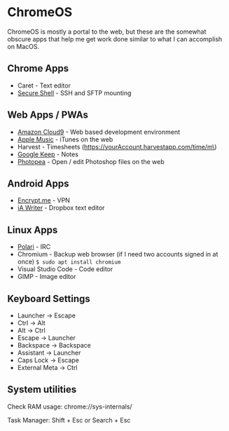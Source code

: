 # ChromeOS

ChromeOS is mostly a portal to the web, but these are the somewhat obscure apps that help me get work done similar to what I can accomplish on MacOS.

## Chrome Apps

* Caret - Text editor
* [Secure Shell](https://chrome.google.com/webstore/detail/secure-shell-app/pnhechapfaindjhompbnflcldabbghjo?hl=en) - SSH and SFTP mounting

## Web Apps / PWAs

* [Amazon Cloud9](https://aws.amazon.com/cloud9/) - Web based development environment
* [Apple Music](https://music.apple.com/) - iTunes on the web
* Harvest - Timesheets \(https://yourAccount.harvestapp.com/time/m\)
* [Google Keep](https://keep.google.com/) - Notes
* [Photopea](https://www.photopea.com/) - Open / edit Photoshop files on the web

## Android Apps

* [Encrypt.me](https://encrypt.me/) - VPN
* [iA Writer](https://play.google.com/store/apps/details?id=net.ia.iawriter&hl=en_US) - Dropbox text editor

## Linux Apps

* [Polari](https://wiki.gnome.org/Apps/Polari) - IRC
* Chromium - Backup web browser \(if I need two accounts signed in at once\) `$ sudo apt install chromium`
* Visual Studio Code - Code editor
* GIMP - Image editor

## Keyboard Settings

* Launcher -&gt; Escape
* Ctrl -&gt; Alt
* Alt -&gt; Ctrl
* Escape -&gt; Launcher
* Backspace -&gt; Backspace
* Assistant -&gt; Launcher
* Caps Lock -&gt; Escape
* External Meta -&gt; Ctrl

## System utilities

Check RAM usage: chrome://sys-internals/

Task Manager: Shift + Esc or Search + Esc



